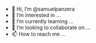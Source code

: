 - 👋 Hi, I’m @samuelpanzera
- 👀 I’m interested in ...
- 🌱 I’m currently learning ...
- 💞️ I’m looking to collaborate on ...
- 📫 How to reach me ...

<!---
samuelpanzera/samuelpanzera is a ✨ special ✨ repository because its `README.md` (this file) appears on your GitHub profile.
You can click the Preview link to take a look at your changes.
--->

